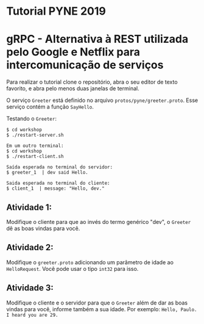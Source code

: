 # Tutorial PYNE 2019

# gRPC - Alternativa à REST utilizada pelo Google e Netflix para intercomunicação de serviços

Para realizar o tutorial clone o repositório, abra o seu editor de texto favorito, e abra pelo menos
duas janelas de terminal.

O serviço `Greeter` está definido no arquivo `protos/pyne/greeter.proto`. Esse serviço contém a função `SayHello`.

Testando o `Greeter`:
```
$ cd workshop
$ ./restart-server.sh

Em um outro terminal:
$ cd workshop
$ ./restart-client.sh

Saída esperada no terminal do servidor:
$ greeter_1  | dev said Hello.

Saida esperada no terminal do cliente:
$ client_1  | message: "Hello, dev."
```

## Atividade 1:
Modifique o cliente para que ao invés do termo genérico "dev", o `Greeter` dê as boas vindas para você.

## Atividade 2:
Modifique o `greeter.proto` adicionando um parâmetro de idade ao `HelloRequest`. Você pode usar o tipo `int32` para isso.

## Atividade 3:
Modifique o cliente e o servidor para que o `Greeter` além de dar as boas vindas para você, informe também a sua idade.
Por exemplo: `Hello, Paulo. I heard you are 29.`
